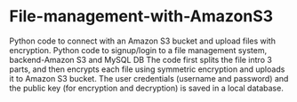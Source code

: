 # File-management-with-AmazonS3
 Python code to connect with an Amazon S3 bucket and upload files with encryption.
 Python code to signup/login to a file management system, backend-Amazon S3 and MySQL DB
 The code first splits the file intro 3 parts, and then encrypts each file using symmetric encryption and uploads it to Amazon S3 bucket.
 The user credentials (username and password) and the public key (for encryption and decryption) is saved in a local database.
